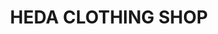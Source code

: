 ---
title: "HEDA CLOTHING SHOP"
url: /pulanglupa-uno-las-pinas/heda-clothing-shop/
shop: Kleidung
---